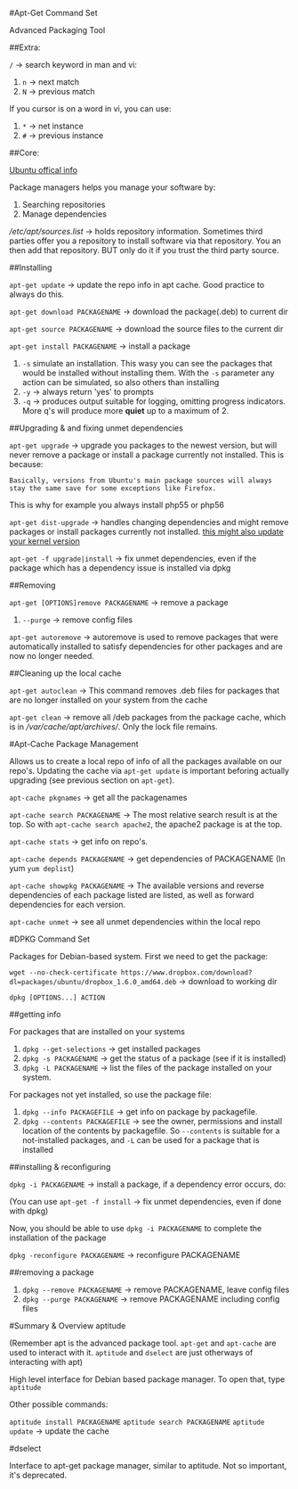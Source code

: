 #Apt-Get Command Set

Advanced Packaging Tool

##Extra:

`/` -> search keyword in man and vi:
  1. `n` -> next match
  2. `N` -> previous match

If you cursor is on a word in vi, you can use:
  1. `*` -> net instance
  2. `#` -> previous instance


##Core:

[Ubuntu offical info](https://help.ubuntu.com/community/AptGet/Howto)

Package managers helps you manage your software by:

1. Searching repositories
2. Manage dependencies

*/etc/apt/sources.list* -> holds repository information. Sometimes third parties offer you a repository to install software via that repository. You an then add that repository. BUT only do it if you trust the third party source.

##Installing

`apt-get update` -> update the repo info in apt cache. Good practice to always do this.

`apt-get download PACKAGENAME` -> download the package(.deb) to current dir

`apt-get source PACKAGENAME` -> download the source files to the current dir

`apt-get install PACKAGENAME` -> install a package
  1. `-s` simulate an installation. This wasy you can see the packages that would be installed without installing them. With the `-s` parameter any action can be simulated, so also others than installing
  2. `-y` -> always return 'yes' to prompts
  3. `-q` -> produces output suitable for logging, omitting progress indicators. More q's will produce more **quiet** up to a maximum of 2.

##Upgrading & and fixing unmet dependencies

`apt-get upgrade` -> upgrade you packages to the newest version, but will never remove a package or install a package currently not installed. This is because:

```
Basically, versions from Ubuntu's main package sources will always stay the same save for some exceptions like Firefox.
```

This is why for example you always install php55 or php56

`apt-get dist-upgrade` -> handles changing dependencies and might remove packages or install packages currently not installed. [this might also update your kernel version](http://askubuntu.com/a/99039)

`apt-get -f upgrade|install` -> fix unmet dependencies, even if the package which has a dependency issue is installed via dpkg

##Removing

`apt-get [OPTIONS]remove PACKAGENAME` -> remove a package
  1. `--purge` -> remove config files

`apt-get autoremove` -> autoremove is used to remove packages that were automatically installed to satisfy dependencies for other packages and are now no longer needed.

##Cleaning up the local cache

`apt-get autoclean` -> This command removes .deb files for packages that are no longer installed on your system from the cache

`apt-get clean` -> remove all /deb packages from the package cache, which is in */var/cache/apt/archives/*. Only the lock file remains.

#Apt-Cache Package Management

Allows us to create a local repo of info of all the packages available on our repo's. Updating the cache via `apt-get update` is important beforing actually upgrading (see previous section on `apt-get`).

`apt-cache pkgnames` -> get all the packagenames


`apt-cache search PACKAGENAME` -> The most relative search result is at the top. So with `apt-cache search apache2`, the apache2 package is at the top.

`apt-cache stats` -> get info on repo's.

`apt-cache depends PACKAGENAME` -> get dependencies of PACKAGENAME (In yum `yum deplist`)

`apt-cache showpkg PACKAGENAME` -> The available versions and reverse dependencies of each package listed are listed, as well as forward dependencies for each version.

`apt-cache unmet` -> see all unmet dependencies within the local repo

#DPKG Command Set

Packages for Debian-based system. First we need to get the package:

`wget --no-check-certificate https://www.dropbox.com/download?dl=packages/ubuntu/dropbox_1.6.0_amd64.deb` -> download to working dir

`dpkg [OPTIONS...] ACTION`

##getting info

For packages that are installed on your systems

1. `dpkg --get-selections` -> get installed packages
2. `dpkg -s PACKAGENAME` -> get the status of a package (see if it is installed)
2. `dpkg -L PACKAGENAME` -> list the files of the package installed on your system.

For packages not yet installed, so use the package file:

1. `dpkg --info PACKAGEFILE` -> get info on package by packagefile.
2. `dpkg --contents PACKAGEFILE` -> see the owner, permissions and install location of the contents by packagefile. So `--contents` is suitable for a not-installed packages, and `-L` can be used for a package that is installed

##installing & reconfiguring

`dpkg -i PACKAGENAME` -> install a package, if a dependency error occurs, do:

(You can use `apt-get -f install` -> fix unmet dependencies, even if done with dpkg)

Now, you should be able to use `dpkg -i PACKAGENAME` to complete the installation of the package

`dpkg -reconfigure PACKAGENAME` -> reconfigure PACKAGENAME

##removing a package

1. `dpkg --remove PACKAGENAME` -> remove PACKAGENAME, leave config files
2. `dpkg --purge PACKAGENAME` -> remove PACKAGENAME including config files 

#Summary & Overview aptitude

(Remember apt is the advanced package tool. `apt-get` and `apt-cache` are used to interact with it. `aptitude` and `dselect` are just otherways of interacting with apt)

High level interface for Debian based package manager. To open that, type `aptitude`

Other possible commands:

`aptitude install PACKAGENAME`
`aptitude search PACKAGENAME`
`aptitude update` -> update the cache

#dselect

Interface to apt-get package manager, similar to aptitude. Not so important, it's deprecated.
